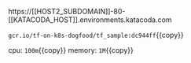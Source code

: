 https://[[HOST2_SUBDOMAIN]]-80-[[KATACODA_HOST]].environments.katacoda.com

`gcr.io/tf-on-k8s-dogfood/tf_sample:dc944ff`{{copy}}

cpu: `100m`{{copy}}
memory: `1M`{{copy}}
